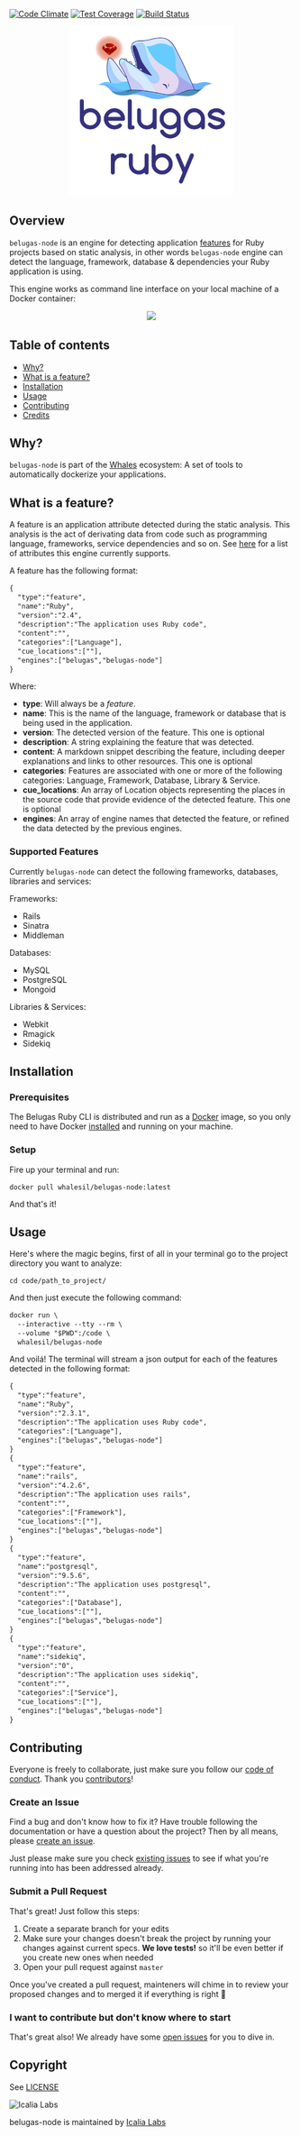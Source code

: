 [![Code Climate](https://codeclimate.com/github/Gueils/belugas-node/badges/gpa.svg)](https://codeclimate.com/github/Gueils/belugas-node)
[![Test Coverage](https://codeclimate.com/github/Gueils/belugas-node/badges/coverage.svg)](https://codeclimate.com/github/Gueils/belugas-node/coverage)
[![Build Status](https://travis-ci.org/WhalesIL/belugas-node.svg?branch=master)](https://travis-ci.org/WhalesIL/belugas-node)

<p align="center">
  <img src="belugas.png" height="300px" alt="Belugas Ruby"/>
</p>

## Overview

`belugas-node` is an engine for detecting application [features](#what-is-a-feature) for Ruby projects based on static analysis, in other words `belugas-node` engine can detect the language, framework, database & dependencies your Ruby application is using.

This engine works as command line interface on your local machine of a Docker container:

<p align="center">
  <img src="http://i.imgur.com/Rj691Cs.gif">
</p>

## Table of contents

- [Why?](#why)
- [What is a feature?](#what-is-a-feature)
- [Installation](#installation)
- [Usage](#usage)
- [Contributing](#contributing)
- [Credits](#credits)

## Why?

`belugas-node` is part of the [Whales](https://github.com/whalesli/whales) ecosystem: A set of tools to automatically dockerize your applications.

## What is a feature?

A feature is an application attribute detected during the static analysis. This analysis is the act of derivating data from code such as programming language, frameworks, service dependencies and so on. See [here](#supported-features) for a list of attributes this engine currently supports.

A feature has the following format:

```
{
  "type":"feature",
  "name":"Ruby",
  "version":"2.4",
  "description":"The application uses Ruby code",
  "content":"",
  "categories":["Language"],
  "cue_locations":[""],
  "engines":["belugas","belugas-node"]
}
```

Where:

- **type**: Will always be a _feature_.
- **name**: This is the name of the language, framework or database that is being used in the application.
- **version**: The detected version of the feature. This one is optional
- **description**: A string explaining the feature that was detected.
- **content**: A markdown snippet describing the feature, including deeper explanations and links to other resources. This one is optional
- **categories**: Features are associated with one or more of the following categories: Language, Framework, Database, Library & Service.
- **cue_locations**: An array of Location objects representing the places in the source code that provide evidence of the detected feature. This one is optional
- **engines**: An array of engine names that detected the feature, or refined the data detected by the previous engines.

### Supported Features

Currently `belugas-node` can detect the following frameworks, databases, libraries and services:

Frameworks:

- Rails
- Sinatra
- Middleman

Databases:

- MySQL
- PostgreSQL
- Mongoid

Libraries & Services:

- Webkit
- Rmagick
- Sidekiq


## Installation

### Prerequisites

The Belugas Ruby CLI is distributed and run as a [Docker](https://hub.docker.com/r/whalesli/belugas-node/) image, so you only need to have Docker [installed](https://docs.docker.com/engine/installation/) and running on your machine.

### Setup

Fire up your terminal and run:

```console
docker pull whalesil/belugas-node:latest
```

And that's it!

## Usage

Here's where the magic begins, first of all in your terminal go to the project directory you want to analyze:

```console
cd code/path_to_project/
```

And then just execute the following command:

```console
docker run \
  --interactive --tty --rm \
  --volume "$PWD":/code \
  whalesil/belugas-node
```

And voilá! The terminal will stream a json output for each of the features detected in the following format:

```
{
  "type":"feature",
  "name":"Ruby",
  "version":"2.3.1",
  "description":"The application uses Ruby code",
  "categories":["Language"],
  "engines":["belugas","belugas-node"]
}
{
  "type":"feature",
  "name":"rails",
  "version":"4.2.6",
  "description":"The application uses rails",
  "content":"",
  "categories":["Framework"],
  "cue_locations":[""],
  "engines":["belugas","belugas-node"]
}
{
  "type":"feature",
  "name":"postgresql",
  "version":"9.5.6",
  "description":"The application uses postgresql",
  "content":"",
  "categories":["Database"],
  "cue_locations":[""],
  "engines":["belugas","belugas-node"]
}
{
  "type":"feature",
  "name":"sidekiq",
  "version":"0",
  "description":"The application uses sidekiq",
  "content":"",
  "categories":["Service"],
  "cue_locations":[""],
  "engines":["belugas","belugas-node"]
}
```

## Contributing

Everyone is freely to collaborate, just make sure you follow our [code of conduct](https://github.com/whalesli/belugas-node/blob/master/CODE_OF_CONDUCT.md). Thank you [contributors](https://github.com/whalesli/belugas-node/graphs/contributors)!

### Create an Issue

Find a bug and don't know how to fix it? Have trouble following the documentation or have a question about the project? Then by all means, please [create an issue](https://github.com/whalesli/belugas-node/issues/new).

Just please make sure you check [existing issues](https://github.com/whalesli/belugas-node/issues) to see if what you're running into has been addressed already.

### Submit a Pull Request

That's great! Just follow this steps:

1. Create a separate branch for your edits
2. Make sure your changes doesn't break the project by running your changes against current specs. **We love tests!** so it'll be even better if you create new ones when needed
3. Open your pull request against `master`

Once you've created a pull request, mainteners will chime in to review your proposed changes and to merged it if everything is right :tada:

### I want to contribute but don't know where to start

That's great also! We already have some [open issues](https://github.com/whalesli/belugas-node/issues) for you to dive in.

## Copyright

See [LICENSE](https://github.com/whalesli/belugas-node/blob/master/LICENSE.txt)

![Icalia Labs](https://raw.githubusercontent.com/icalialabs/kaishi/master/logo.png)

belugas-node is maintained by [Icalia Labs](http://www.icalialabs.com/team)

